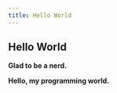 ```yaml
---
title: Hello World
---
```


## Hello World

**Glad to be a nerd.**

**Hello, my programming world.**
